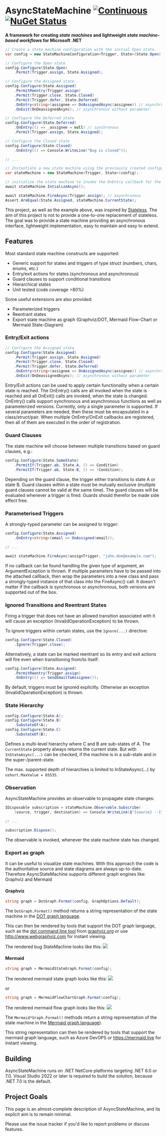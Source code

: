 # AsyncStateMachine [![Continuous](https://github.com/dschreib42/AsyncStateMachine/workflows/ci/badge.svg)](https://github.com/dschreib42/AsyncStateMachine/actions/workflows/ci.yml) [![NuGet Status](https://img.shields.io/nuget/v/AsyncStateMachine.svg?style=flat)](https://www.nuget.org/packages/AsyncStateMachine)

**A framework for creating *state machines* and lightweight *state machine-based workflows* for Microsoft .NET**

```csharp
// Create a state machine configuration with the initial Open state.
var config = new StateMachineConfiguration<Trigger, State>(State.Open);

// Configure the Open state
config.Configure(State.Open)
    .Permit(Trigger.assign, State.Assigned);

// Configure the Assigned state
config.Configure(State.Assigned)
    .PermitReentry(Trigger.assign)
    .Permit(Trigger.close, State.Closed)
    .Permit(Trigger.defer, State.Deferred)
    .OnEntry<string>(assignee => OnAssignedAsync(assignee)) // asynchronous with parameter
    .OnExit(OnDeassignedAsync); // asynchronous without parameter

// Configure the Deferred state
config.Configure(State.Deferred)
    .OnEntry(() => _assignee = null) // synchronous
    .Permit(Trigger.assign, State.Assigned);

// Configure the Closed state
config.Configure(State.Closed)
    .OnEntry(() => Console.WriteLine("Bug is closed"));

// ...

// Instantiate a new state machine using the previously created configuration.
var stateMachine = new StateMachine<Trigger, State>(config);

// initialize the state machine to invoke the OnEntry callback for the initial state.
await stateMachine.IntializeAsync();

await stateMachine.FireAsync(Trigger.assign); // asynchronous
Assert.AreEqual(State.Assigned, stateMachine.CurrentState);
```

This project, as well as the example above, was inspired by [Stateless](https://github.com/dotnet-state-machine/stateless/).
The aim of this project is not to provide a one-to-one replacement of stateless. The goal was to provide a state machine providing
an asynchronous interface, lightweight implementation, easy to maintain and easy to extend. 

## Features

Most standard state machine constructs are supported:

 * Generic support for states and triggers of type struct (numbers, chars, enums, etc.)
 * Entry/exit actions for states (synchronous and asynchronous)
 * Guard clauses to support conditional transitions
 * Hierarchical states
 * Unit tested (code coverage >80%)

Some useful extensions are also provided:

 * Parameterized triggers
 * Reentrant states
 * Export state machine as graph (Graphviz/DOT, Mermaid Flow-Chart or Mermaid State-Diagram)

### Entry/Exit actions

```csharp
// Configure the Assigned state
config.Configure(State.Assigned)
    .Permit(Trigger.assign, State.Assigned)
    .Permit(Trigger.close, State.Closed)
    .Permit(Trigger.defer, State.Deferred)
    .OnEntry<string>(assignee => OnAssignedAsync(assignee)) // asynchronous with parameter
    .OnExit(OnDeassignedAsync); // asynchronous without parameter
```

Entry/Exit actions can be used to apply certain functionality when a certain state is reached. The OnEntry() calls are all invoked when the state is reached and all OnExit() calls are invoked, when the state is changed. OnEntry() calls support synchronous and asynchronous functions as well as parameterized versions. Currently,
only a single parameter is supported. If several parameters are needed, then these must be encapsulated in a class/struct/pair. When multiple OnEntry/OnExit callbacks are registered, then all of them are executed in the order of registration.

### Guard Clauses

The state machine will choose between multiple transitions based on guard clauses, e.g.:

```csharp
config.Configure(State.SomeState)
    .PermitIf(Trigger.ab, State.A, () => Condition)
    .PermitIf(Trigger.ab, State.B, () => !Condition);
```

Depending on the guard clause, the trigger either transitions to state A or state B.
Guard clauses within a state must be mutually exclusive (multiple guard clauses cannot be valid at the same time).
The guard clauses will be evaluated whenever a trigger is fired. Guards should therefor be made side effect free.

### Parameterised Triggers

A strongly-typed parameter can be assigned to trigger:

```csharp
config.Configure(State.Assigned)
    .OnEntry<string>(email => OnAssigned(email));

// ...

await stateMachine.FireAsync(assignTrigger, "john.doe@example.com");
```

If no callback can be found handling the given type of argument, an ArgumentException is thrown.
If multiple parameters have to be passed into the attached callback, then wrap the parameters into a new class and pass a strongly-typed instance of that class into the FireAsync() call.
It doesn't matter if the callback is synchronous or asynchronous, both versions are supported out of the box. 

### Ignored Transitions and Reentrant States

Firing a trigger that does not have an allowed transition associated with it will cause an exception (InvalidOperationException) to be thrown.

To ignore triggers within certain states, use the `Ignore(...)` directive:

```csharp
config.Configure(State.Closed)
    .Ignore(Trigger.close);
```

Alternatively, a state can be marked reentrant so its entry and exit actions will fire even when transitioning from/to itself:

```csharp
config.Configure(State.Assigned)
    .PermitReentry(Trigger.assign)
    .OnEntry(() => SendEmailToAssignee());
```

By default, triggers must be ignored explicitly. Otherwise an exception (InvalidOperationException) is thrown.

### State Hierarchy

```csharp
config.Configure(State.A);
config.Configure(State.B)
    .SubstateOf(A);
config.Configure(State.C)
    .SubstateOf(B);
```

Defines a multi-level hierarchy where C and B are sub-states of A. The `CurrentState` property always returns the current state. But with `InStateAsync(...)` can be checked,
if the machine is in a sub-state and in the super-/parent-state.

The max. supported depth of hierarchies is limited to InStateAsync(...) by `ushort.MaxValue = 65535`.

### Observation

AsyncStateMachine provides an observable to propagate state changes:

```csharp
IDisposable subscription = stateMachine.Observable.Subscribe(
    (source, trigger, destination) => Console.WriteLine($"{source} --{trigger}--> {destination}"));

// ...

subscription.Dispose();
```

The observable is invoked, whenever the state machine state has changed.

### Export as graph

It can be useful to visualize state machines. With this approach the code is the authoritative source and state diagrams are always up-to-date.
Therefore AsyncStateMachine supports different graph engines like: Graphviz and Mermaid

#### Graphviz

```csharp
string graph = DotGraph.Format(config, GraphOptions.Default);
```

The `DotGraph.Format()` method returns a string representation of the state machine in the [DOT graph language](https://en.wikipedia.org/wiki/DOT_(graph_description_language)).

This can then be rendered by tools that support the DOT graph language, such as the [dot command line tool](http://www.graphviz.org/doc/info/command.html) from [graphviz.org](http://www.graphviz.org) or use http://www.webgraphviz.com for instant viewing.

The rendered bug StateMachine looks like this:
![](assets/dotgraph_bug.png)

#### Mermaid

```csharp
string graph = MermaidStateGraph.Format(config);
```
The rendered mermaid state graph looks like this:
![](assets/mermaid_state_bug.png)

or 

```csharp
string graph = MermaidFlowChartGraph.Format(config);
```
The rendered mermaid flow graph looks like this:
![](assets/mermaid_flow_bug.png)

The `Mermaid*Graph.Format()` methods return a string representation of the state machine in the [Mermaid graph language](https://mermaid-js.github.io)).

This string representation can then be rendered by tools that support the mermaid graph language, such as Azure DevOPS or https://mermaid.live for instant viewing.

## Building

AsyncStateMachine runs on .NET NetCore platforms targeting .NET 6.0 or 7.0. Visual Studio 2022 or later is required to build the solution, because .NET 7.0 is the default.

## Project Goals

This page is an almost-complete description of AsyncStateMachine, and its explicit aim is to remain minimal.

Please use the issue tracker if you'd like to report problems or discuss features.
